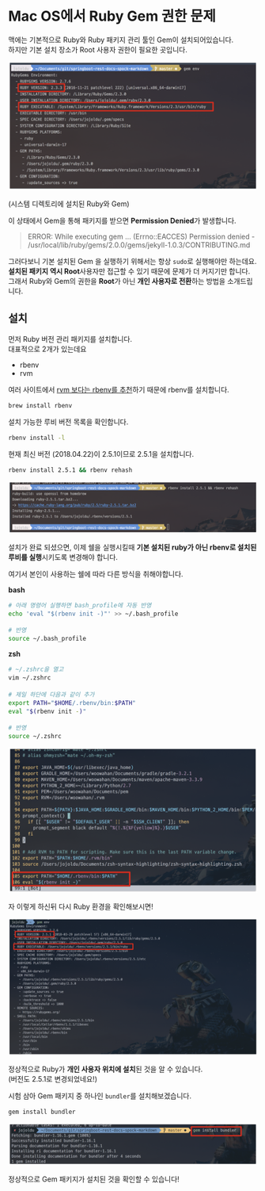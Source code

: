 # Mac OS에서 Ruby Gem 권한 문제

맥에는 기본적으로 Ruby와 Ruby 패키지 관리 툴인 Gem이 설치되어있습니다.  
하지만 기본 설치 장소가 Root 사용자 권한이 필요한 곳입니다.  

![rbenv1](./images/rbenv1.png)

(시스템 디렉토리에 설치된 Ruby와 Gem)  
  
이 상태에서 Gem을 통해 패키지를 받으면 **Permission Denied**가 발생합니다.

> ERROR:  While executing gem ... (Errno::EACCES)
Permission denied - /usr/local/lib/ruby/gems/2.0.0/gems/jekyll-1.0.3/CONTRIBUTING.md

그러다보니 기본 설치된 Gem 을 실행하기 위해서는 항상 ```sudo```로 실행해야만 하는데요.  
**설치된 패키지 역시 Root**사용자만 접근할 수 있기 때문에 문제가 더 커지기만 합니다.  
그래서 Ruby와 Gem의 권한을 **Root**가 아닌 **개인 사용자로 전환**하는 방법을 소개드립니다.

## 설치

먼저 Ruby 버전 관리 패키지를 설치합니다.  
대표적으로 2개가 있는데요

* rbenv
* rvm

여러 사이트에서 [rvm 보다는 rbenv를 추천](https://rorlab.gitbooks.io/railsguidebook/content/contents/rbenv.html)하기 때문에 rbenv를 설치합니다.

```bash
brew install rbenv
```

설치 가능한 루비 버전 목록을 확인합니다.

```bash
rbenv install -l
```

현재 최신 버전 (2018.04.22)이 2.5.1이므로 2.5.1을 설치합니다.

```bash
rbenv install 2.5.1 && rbenv rehash
```

![rbenv2](./images/rbenv2.png)

설치가 완료 되셨으면, 이제 쉘을 실행시킬때 **기본 설치된 ruby가 아닌 rbenv로 설치된 루비를 실행**시키도록 변경해야 합니다.  
  
여기서 본인이 사용하는 쉘에 따라 다른 방식을 취해야합니다.  
  
**bash**

```bash
# 아래 명령어 실행하면 bash_profile에 자동 반영
echo 'eval "$(rbenv init -)"' >> ~/.bash_profile

# 반영
source ~/.bash_profile
```

**zsh**

```bash
# ~/.zshrc을 열고
vim ~/.zshrc

# 제일 하단에 다음과 같이 추가
export PATH="$HOME/.rbenv/bin:$PATH"
eval "$(rbenv init -)"

# 반영
source ~/.zshrc
```

![rbenv3](./images/rbenv3.png)

자 이렇게 하신뒤 다시 Ruby 환경을 확인해보시면!

![rbenv4](./images/rbenv4.png)

정상적으로 Ruby가 **개인 사용자 위치에 설치**된 것을 알 수 있습니다.  
(버전도 2.5.1로 변경되었네요!)  
  
시험 삼아 Gem 패키지 중 하나인 ```bundler```를 설치해보겠습니다.

```bash
gem install bundler
```

![rbenv5](./images/rbenv5.png)

정상적으로 Gem 패키지가 설치된 것을 확인할 수 있습니다!
